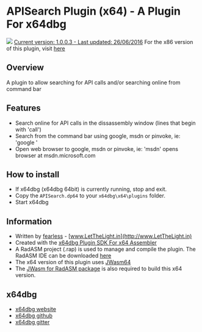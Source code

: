 # APISearch Plugin (x64) - A Plugin For x64dbg

![](https://github.com/mrfearless/APISearch-x64/blob/master/images/APISearch.png) [Current version: 1.0.0.3 - Last updated: 26/06/2016](https://github.com/mrfearless/APISearch-x64/releases/latest) For the x86 version of this plugin, visit [here](https://github.com/mrfearless/APISearch-Plugin-x86)

## Overview

A plugin to allow searching for API calls and/or searching online from command bar

## Features

* Search online for API calls in the dissassembly window (lines that begin with 'call')
* Search from the command bar using google, msdn or pinvoke, ie: 'google <searchterm>'
* Open web browser to google, msdn or pinvoke, ie: 'msdn' opens browser at msdn.microsoft.com

## How to install

* If x64dbg (x64dbg 64bit) is currently running, stop and exit.
* Copy the `APISearch.dp64` to your `x64dbg\x64\plugins` folder.
* Start x64dbg

## Information

* Written by [fearless](https://github.com/mrfearless)  - [www.LetTheLight.in](http://www.LetTheLight.in)
* Created with the [x64dbg Plugin SDK For x64 Assembler](https://github.com/mrfearless/x64dbg-Plugin-SDK-For-x64-Assembler)
* A RadASM project (.rap) is used to manage and compile the plugin. The RadASM IDE can be downloaded [here](http://www.softpedia.com/get/Programming/File-Editors/RadASM.shtml)
* The x64 version of this plugin uses [JWasm64](http://masm32.com/board/index.php?topic=3795.0)
* The [JWasm for RadASM package](http://masm32.com/board/index.php?topic=4162.0) is also required to build this x64 version.

## x64dbg
* [x64dbg website](http://x64dbg.com)
* [x64dbg github](https://github.com/x64dbg/x64dbg)
* [x64dbg gitter](https://gitter.im/x64dbg/x64dbg)

